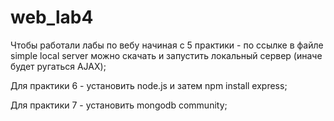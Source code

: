 # web_lab4
Чтобы работали лабы по вебу начиная с 5 практики - по ссылке в файле simple local server можно скачать и запустить локальный сервер (иначе будет ругаться AJAX);

Для практики 6 - установить node.js и затем npm install express;

Для практики 7 - установить mongodb community;
